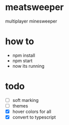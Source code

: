 # meatsweeper
multiplayer minesweeper

# how to
- npm install
- npm start
- now its running

# todo
- [ ] soft marking
- [ ] themes
- [x] hover colors for all
- [x] convert to typescript